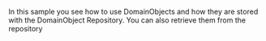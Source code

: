 In this sample you see how to use DomainObjects and how they are stored with the DomainObject Repository.
You can also retrieve them from the repository